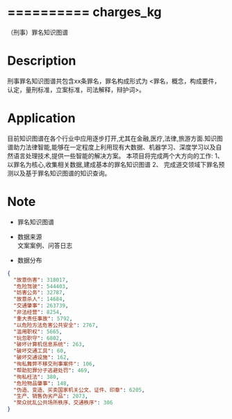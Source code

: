 ==========
charges_kg
==========

（刑事）罪名知识图谱

Description
===========
刑事罪名知识图谱共包含xx条罪名，罪名构成形式为
<罪名，概念，构成要件，认定，量刑标准，立案标准，司法解释，辩护词>。


Application
===========
目前知识图谱在各个行业中应用逐步打开,尤其在金融,医疗,法律,旅游方面.知识图谱助力法律智能,能够在一定程度上利用现有大数据、机器学习、深度学习以及自然语言处理技术,提供一些智能的解决方案。
本项目将完成两个大方向的工作: 
1、 以罪名为核心,收集相关数据,建成基本的罪名知识图谱
2、 完成道交领域下罪名预测以及基于罪名知识图谱的知识查询。



Note
===========
- 罪名知识图谱

- 数据来源  
  文案案例、问答日志


- 数据分布

```json
{
  "故意伤害": 318017,
  "危险驾驶": 544403,
  "妨害公务": 32787,
  "故意杀人": 14684,
  "交通肇事": 263739,
  "非法经营": 8254,
  "重大责任事故": 5792,
  "以危险方法危害公共安全": 2767,
  "滥用职权": 5665,
  "玩忽职守": 6802,
  "破坏计算机信息系统": 263,
  "破坏交通工具": 60,
  "破坏交通设施": 162,
  "徇私舞弊不移交刑事案件": 106,
  "帮助犯罪分子逃避处罚": 469,
  "徇私枉法": 380,
  "危险物品肇事": 148,
  "伪造、变造、买卖国家机关公文、证件、印章": 6205,
  "生产、销售伪劣产品": 2073,
  "聚众扰乱公共场所秩序、交通秩序": 306
}
```